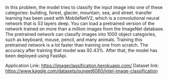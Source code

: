 In this problem, the model tries to classify the input image into one of these categories: building, forest, glacier, mountain, sea, and street. transfer learning has been used with MobileNetV2, which is a convolutional neural network that is 53 layers deep. You can load a pretrained version of the network trained on more than a million images from the ImageNet database. The pretrained network can classify images into 1000 object categories, such as keyboard, mouse, pencil, and many animals. Training this pretrained network is a lot faster than training one from scratch. The accuracy after training that model was 92.43%. After that, the model has been deployed using FastApi.

Application Link: https://imageclassification.herokuapp.com/
Dataset link: https://www.kaggle.com/datasets/puneet6060/intel-image-classification

